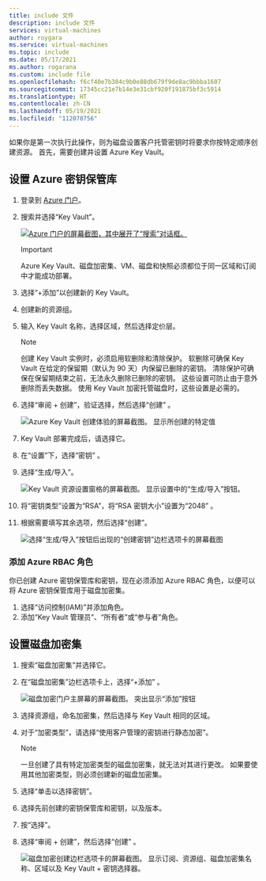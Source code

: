 ```yaml
---
title: include 文件
description: include 文件
services: virtual-machines
author: roygara
ms.service: virtual-machines
ms.topic: include
ms.date: 05/17/2021
ms.author: rogarana
ms.custom: include file
ms.openlocfilehash: f6cf40e7b384c9b0e88db679f9de8ac9bbba1607
ms.sourcegitcommit: 17345cc21e7b14e3e31cbf920f191875bf3c5914
ms.translationtype: HT
ms.contentlocale: zh-CN
ms.lasthandoff: 05/19/2021
ms.locfileid: "112078756"
---
```

如果你是第一次执行此操作，则为磁盘设置客户托管密钥时将要求你按特定顺序创建资源。 首先，需要创建并设置 Azure Key Vault。

## <a name="set-up-your-azure-key-vault"></a>设置 Azure 密钥保管库

1. 登录到 [Azure 门户](https://aka.ms/diskencryptionupdates)。
1. 搜索并选择“Key Vault”。

    [![Azure 门户的屏幕截图，其中展开了“搜索”对话框。](./media/virtual-machines-disk-encryption-portal/server-side-encryption-key-vault-portal-search.png)](./media/virtual-machines-disk-encryption-portal/sever-side-encryption-key-vault-portal-search-expanded.png#lightbox)

    > [!IMPORTANT]
    > Azure Key Vault、磁盘加密集、VM、磁盘和快照必须都位于同一区域和订阅中才能成功部署。

1. 选择“+添加”以创建新的 Key Vault。
1. 创建新的资源组。
1. 输入 Key Vault 名称，选择区域，然后选择定价层。

    > [!NOTE]
    > 创建 Key Vault 实例时，必须启用软删除和清除保护。 软删除可确保 Key Vault 在给定的保留期（默认为 90 天）内保留已删除的密钥。 清除保护可确保在保留期结束之前，无法永久删除已删除的密钥。 这些设置可防止由于意外删除而丢失数据。 使用 Key Vault 加密托管磁盘时，这些设置是必需的。

1. 选择“审阅 + 创建”，验证选择，然后选择“创建” 。

    ![Azure Key Vault 创建体验的屏幕截图。 显示所创建的特定值](./media/virtual-machines-disk-encryption-portal/server-side-encryption-create-a-key-vault.png)

1. Key Vault 部署完成后，请选择它。
1. 在“设置”下，选择“密钥” 。
1. 选择“生成/导入”。

    ![Key Vault 资源设置窗格的屏幕截图。 显示设置中的“生成/导入”按钮。](./media/virtual-machines-disk-encryption-portal/sever-side-encryption-key-vault-generate-settings.png)

1. 将“密钥类型”设置为“RSA”，将“RSA 密钥大小”设置为“2048”   。
1. 根据需要填写其余选项，然后选择“创建”。

    ![选择“生成/导入”按钮后出现的“创建密钥”边栏选项卡的屏幕截图](./media/virtual-machines-disk-encryption-portal/server-side-encryption-create-a-key-generate.png)

### <a name="add-an-azure-rbac-role"></a>添加 Azure RBAC 角色

你已创建 Azure 密钥保管库和密钥，现在必须添加 Azure RBAC 角色，以便可以将 Azure 密钥保管库用于磁盘加密集。

1. 选择“访问控制(IAM)”并添加角色。
1. 添加“Key Vault 管理员”、“所有者”或“参与者”角色。

## <a name="set-up-your-disk-encryption-set"></a>设置磁盘加密集

1. 搜索“磁盘加密集”并选择它。
1. 在“磁盘加密集”边栏选项卡上，选择“+添加” 。

    ![磁盘加密门户主屏幕的屏幕截图。 突出显示“添加”按钮](./media/virtual-machines-disk-encryption-portal/sever-side-encryption-create-disk-encryption-set.png)

1. 选择资源组，命名加密集，然后选择与 Key Vault 相同的区域。
1. 对于“加密类型”，请选择“使用客户管理的密钥进行静态加密”。

    > [!NOTE]
    > 一旦创建了具有特定加密类型的磁盘加密集，就无法对其进行更改。 如果要使用其他加密类型，则必须创建新的磁盘加密集。

1. 选择“单击以选择密钥”。
1. 选择先前创建的密钥保管库和密钥，以及版本。
1. 按“选择”。
1. 选择“审阅 + 创建”，然后选择“创建” 。

    ![磁盘加密创建边栏选项卡的屏幕截图。 显示订阅、资源组、磁盘加密集名称、区域以及 Key Vault + 密钥选择器。](./media/virtual-machines-disk-encryption-portal/server-side-encryption-disk-set-blade.png)